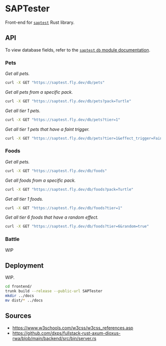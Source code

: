 # SAPTester
Front-end for [`saptest`](https://github.com/koisland/SuperAutoTest) Rust library.

## API
To view database fields, refer to the [`saptest` `db` module documentation](https://docs.rs/saptest/latest/saptest/db/index.html).

### **Pets**
*Get all pets.*
```bash
curl -X GET "https://saptest.fly.dev/db/pets"
```

*Get all pets from a specific pack.*
```bash
curl -X GET "https://saptest.fly.dev/db/pets?pack=Turtle"
```

*Get all tier 1 pets.*
```bash
curl -X GET "https://saptest.fly.dev/db/pets?tier=1"
```

*Get all tier 1 pets that have a faint trigger.*
```bash
curl -X GET "https://saptest.fly.dev/db/pets?tier=1&effect_trigger=Faint"
```

### **Foods**
*Get all pets.*
```bash
curl -X GET "https://saptest.fly.dev/db/foods"
```

*Get all foods from a specific pack.*
```bash
curl -X GET "https://saptest.fly.dev/db/foods?pack=Turtle"
```

*Get all tier 1 foods.*
```bash
curl -X GET "https://saptest.fly.dev/db/foods?tier=1"
```

*Get all tier 6 foods that have a random effect.*
```bash
curl -X GET "https://saptest.fly.dev/db/foods?tier=6&random=true"
```

### Battle
WIP


## Deployment
WIP.

```bash
cd frontend/
trunk build --release --public-url SAPTester
mkdir ../docs
mv dist/* ../docs
```

## Sources
* https://www.w3schools.com/w3css/w3css_references.asp
* https://github.com/dxps/fullstack-rust-axum-dioxus-rwa/blob/main/backend/src/bin/server.rs
